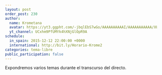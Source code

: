 ```yaml
---
layout: post
order_post: 230
author:
  name: Krometana
  avatar: https://yt3.ggpht.com/-jbqlEbS7wGo/AAAAAAAAAAI/AAAAAAAAAAA/XUDHP3Uu3rU/s88-c-k-no/photo.jpg
  yt_channel: UCxhm9PfUMYk4hXNjGlOpR9A
schedule:
  in_spain: 2015-12-12 22:00:00 +0000
  international: http://bit.ly/Horario-Krome2
categories: tema-libre
public_participation: false
---
```

Expondremos varios temas durante el transcurso del directo.
